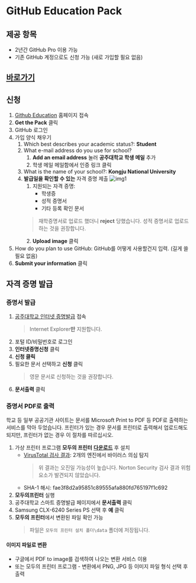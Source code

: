 # GitHub Education Pack
## 제공 항목
- 2년간 GitHub Pro 이용 가능
- 기존 GitHub 계정으로도 신청 가능 (새로 가입할 필요 없음)

## [바로가기](https://education.github.com/pack)

## 신청
1. [Github Education](https://education.github.com/pack) 홈페이지 접속
2. **Get the Pack** 클릭
3. GitHub 로그인
4. 가입 양식 채우기
   1. Which best describes your academic status?: **Student**
   2. What e-mail address do you use for school?
      1. **Add an email address** 눌러 **공주대학교 학생 메일** 추가
      2. 학생 메일 메일함에서 인증 링크 클릭
   3. What is the name of your school?: **Kongju National University**
   4. **발급일을 확인할 수 있는** 자격 증명 제출
    ![img1](https://i1.wp.com/user-images.githubusercontent.com/1874003/60352732-7b0b6800-9996-11e9-9f3e-eed87faecf33.png?resize=1000%2C750&ssl=1)
      1. 지원되는 자격 증명:
         - 학생증
         - 성적 증명서  
         - 기타 등록 확인 문서
        > 재학증명서로 업로드 했더니 **reject** 당했습니다. 성적 증명서로 업로드 하는 것을 권장합니다.
       2. **Upload image** 클릭
5. How do you plan to use GitHub: GitHub를 어떻게 사용할건지 입력. (길게 쓸 필요 없음)
6. **Submit your information** 클릭

## 자격 증명 발급
### 증명서 발급
1. [공주대학교 인터넷 증명발급](https://cert.kongju.ac.kr) 접속
   > Internet Explorer**만** 지원합니다.
2. 포털 ID/비밀번호로 로그인
3. **인터넷증명신청** 클릭
4. **신청 클릭**
5. 필요한 문서 선택하고 **신청** 클릭
   > 영문 문서로 신청하는 것을 권장합니다.
6. **문서출력** 클릭

### 증명서 PDF로 출력
학교 등 일부 공공기관 사이트는 문서를 Microsoft Print to PDF 등 PDF로 출력하는 서비스를 막아 두었습니다. 프린터가 있는 경우 문서를 프린터로 출력해서 업로드해도 되지만, 프린터가 없는 경우 이 절차를 따르십시오.
1. 가상 프린터 프로그램 **모두의 프린터** [**다운로드**](https://k.kakaocdn.net/dn/cEqior/btqCGQ8rVbX/KU5Kj1RmtQEmrpSyk256d0/MopInstaller.exe?attach=1&knm=tfile.exe) 후 설치
   - [VirusTotal 검사 결과](https://www.virustotal.com/gui/file/530fe467fc46a26ef24892fb8253a82db166f3dcaa5fc426449e2f4bd41bbe2e/detection): 2개의 엔진에서 바이러스 의심 탐지
        > 위 결과는 오진일 가능성이 높습니다. Norton Security 검사 결과 위험 요소가 발견되지 않았습니다.
   - SHA-1 해시: fae3f8d2a95851c89555afa880fd765197f1c692
2. **모두의프린터** 실행
3. 공주대학교 스마트 증명발급 페이지에서 **문서출력** 클릭
4. Samsung CLX-6240 Series PS 선택 후 **예** 클릭
5. **모두의 프린터**에서 변환된 파일 확인 가능
    > 파일은 `모두의 프린터 설치 폴더\data` 폴더에 저장됩니다.
    
#### 이미지 파일로 변환
- 구글에서 PDF to image를 검색하여 나오는 변환 서비스 이용
- 또는 모두의 프린터 프로그램 - 변환에서 PNG, JPG 등 이미지 파일 형식 선택 후 출력 